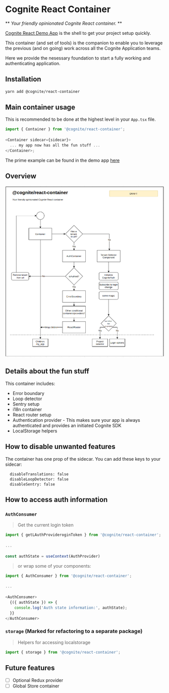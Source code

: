 # Cognite React Container

** _Your friendly opinionated Cognite React container._ **

[Cognite React Demo App](https://github.com/cognitedata/react-demo-app/) is the shell to get your project setup quickly.

This container (and set of tools) is the companion to enable you to leverage the previous (and on going) work across all the Cognite Application teams.

Here we provide the nesessary foundation to start a fully working and authenticating application.

## Installation

```sh
yarn add @cognite/react-container
```

## Main container usage

This is recommended to be done at the highest level in your `App.tsx` file.

```ts
import { Container } from '@cognite/react-container';

<Container sidecar={sidecar}>
  ... my app now has all the fun stuff ...
</Container>;
```

The prime example can be found in the demo app [here](https://github.com/cognitedata/react-demo-app/blob/master/src/App.tsx#L18)

## Overview

![alt text](./overview.png 'Hover text really needs a good joke here...')

## Details about the fun stuff

This container includes:

- Error boundary
- Loop detector
- Sentry setup
- i18n container
- React router setup
- Authentication provider - This makes sure your app is always authenticated and provides an initiated Cognite SDK
- LocalStorage helpers

## How to disable unwanted features

The container has one prop of the sidecar. You can add these keys to your sidecar:

```
  disableTranslations: false
  disableLoopDetector: false
  disableSentry: false
```

## How to access auth information

### `AuthConsumer`

> Get the current login token

```ts
import { getLAuthProvideroginToken } from '@cognite/react-container';

...

const authState = useContext(AuthProvider)
```

> or wrap some of your components:

```ts
import { AuthConsumer } from '@cognite/react-container';

...

<AuthConsumer>
  {({ authState }) => {
    console.log('Auth state information:', authState);
  }}
</AuthConsumer>
```

### `storage` (Marked for refactoring to a separate package)

> Helpers for accessing localstorage

```ts
import { storage } from '@cognite/react-container';
```

## Future features

- [ ] Optional Redux provider
- [ ] Global Store container
